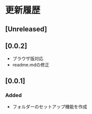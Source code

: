 # 更新履歴

## [Unreleased]

## [0.0.2]

- ブラウザ版対応
- readme.mdの修正

## [0.0.1]

### Added

- フォルダーのセットアップ機能を作成
